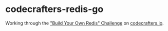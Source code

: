 # codecrafters-redis-go

Working through the ["Build Your Own Redis" Challenge](https://codecrafters.io/challenges/redis) on [codecrafters.io](https://codecrafters.io).
